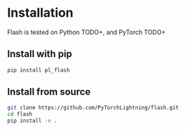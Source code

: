 # Installation

Flash is tested on Python TODO+, and PyTorch TODO+

## Install with pip

```bash
pip install pl_flash
```

## Install from source

``` bash
git clone https://github.com/PyTorchLightning/flash.git
cd flash 
pip install -e .
```
